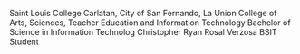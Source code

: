 Saint Louis College
Carlatan, City of San Fernando, La Union
College of Arts, Sciences, Teacher Education and Information Technology
Bachelor of Science in Information Technolog
Christopher Ryan Rosal Verzosa
BSIT Student
